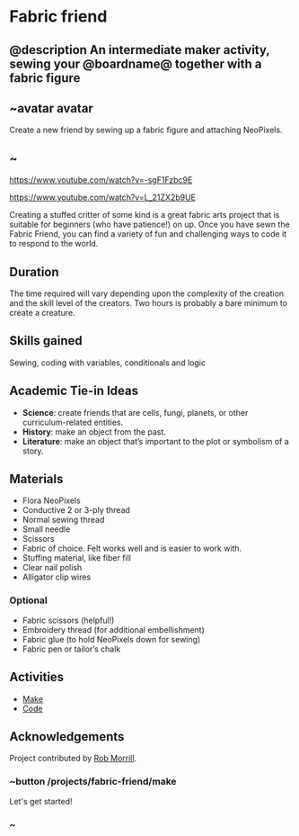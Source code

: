 # Fabric friend

## @description An intermediate maker activity, sewing your @boardname@ together with a fabric figure

## ~avatar avatar

Create a new friend by sewing up a fabric figure and attaching NeoPixels.

## ~

https://www.youtube.com/watch?v=-sgF1Fzbc9E   


https://www.youtube.com/watch?v=L_21ZX2b9UE   


Creating a stuffed critter of some kind is a great fabric arts project that is suitable for beginners (who have patience!) on up. Once you have sewn the Fabric Friend, you can find a variety of fun and challenging ways to code it to respond to the world.

## Duration

The time required will vary depending upon the complexity of the creation and the skill level of the creators. Two hours is probably a bare minimum to create a creature.

## Skills gained

Sewing, coding with variables, conditionals and logic

## Academic Tie-in Ideas

* **Science**: create friends that are cells, fungi, planets, or other curriculum-related entities. 
* **History**: make an object from the past.
* **Literature**: make an object that’s important to the plot or symbolism of a story.

## Materials

* Flora NeoPixels
* Conductive 2 or 3-ply thread
* Normal sewing thread 
* Small needle
* Scissors
* Fabric of choice. Felt works well and is easier to work with.
* Stuffing material, like fiber fill
* Clear nail polish
* Alligator clip wires

### Optional

* Fabric scissors (helpful!)
* Embroidery thread (for additional embellishment) 
* Fabric glue (to hold NeoPixels down for sewing)
* Fabric pen or tailor’s chalk

## Activities

* [Make](/projects/fabric-friend/make) 
* [Code](/projects/fabric-friend/code) 

## Acknowledgements

Project contributed by [Rob Morrill](http://www.robmorrill.com).

### ~button /projects/fabric-friend/make

Let's get started!

### ~